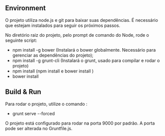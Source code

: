 ## Environment

O projeto utiliza node.js e git para baixar suas dependências. É necessário que estejam instalados 
para seguir os próximos passos.

No diretório raiz do projeto, pelo prompt de comando do Node, rode o seguinte script: 

* npm install -g bower (Instalará o bower globalmente. Necessário para gerenciar as dependências do projeto);
* npm install -g grunt-cli (Instalará o grunt, usado para compilar e rodar o projeto)
* npm install (npm install e bower install )
* bower install

## Build & Run

Para rodar o projeto, utilize o comando :

* grunt serve --forced

O projeto está configurado para rodar na porta 9000 por padrão. A porta pode ser alterada no Gruntfile.js.
